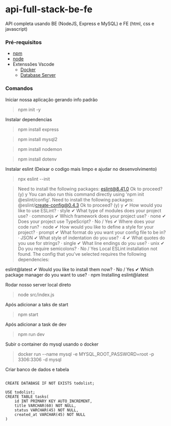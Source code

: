 # api-full-stack-be-fe

API completa usando BE (NodeJS, Express e MySQL) e FE (html, css e javascript)

### Pré-requisitos
- [npm](https://docs.npmjs.com/downloading-and-installing-node-js-and-npm)
- [node](https://nodejs.org/en/download)
- Extenssões Vscode
    - [Docker](https://marketplace.visualstudio.com/items?itemName=ms-azuretools.vscode-docker)
    - [Database Server](https://marketplace.visualstudio.com/items?itemName=cweijan.vscode-database-client2)


### Comandos

Iniciar nossa aplicação gerando info padrão

> npm init -y

Instalar dependencias

> npm install express

> npm install mysql2

> npm install nodemon

> npm install dotenv

Instalar eslint (Deixar o codigo mais limpo e ajudar no desenvolvimento)

> npx eslint --init

> Need to install the following packages:
> eslint@8.41.0
> Ok to proceed? (y) y
> You can also run this command directly using 'npm init @eslint/config'.
> Need to install the following packages:
> @eslint/create-config@0.4.3
> Ok to proceed? (y) y
> ✔ How would you like to use ESLint? · style
> ✔ What type of modules does your project use? · commonjs
> ✔ Which framework does your project use? · none
> ✔ Does your project use TypeScript? · No / Yes
> ✔ Where does your code run? · node
> ✔ How would you like to define a style for your project? · prompt
> ✔ What format do you want your config file to be in? · JSON
> ✔ What style of indentation do you use? · 4
> ✔ What quotes do you use for strings? · single
> ✔ What line endings do you use? · unix
> ✔ Do you require semicolons? · No / Yes
> Local ESLint installation not found.
> The config that you've selected requires the following dependencies:

eslint@latest
✔ Would you like to install them now? · No / Yes
✔ Which package manager do you want to use? · npm
Installing eslint@latest

Rodar nosso server local direto

> node src/index.js

Após adicionar a taks de start

> npm start

Após adicionar a task de dev

> npm run dev

Subir o container do mysql usando o docker
> docker run --name mysql -e MYSQL_ROOT_PASSWORD=root -p 3306:3306 -d mysql

Criar banco de dados e tabela
```

CREATE DATABASE IF NOT EXISTS todolist;

USE todolist;
CREATE TABLE tasks(
    id INT PRIMARY KEY AUTO_INCREMENT,
    title VARCHAR(60) NOT NULL,
    status VARCHAR(45) NOT NULL,
    created_at VARCHAR(45) NOT NULL
)
```

